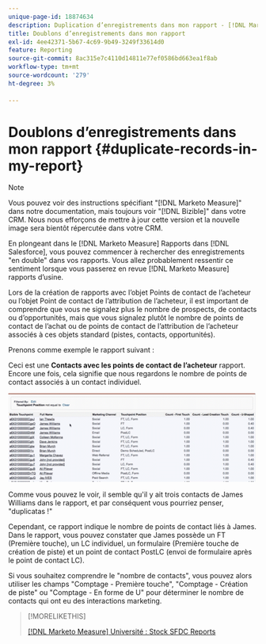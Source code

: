 ```yaml
---
unique-page-id: 18874634
description: Duplication d’enregistrements dans mon rapport - [!DNL Marketo Measure] - Documentation du produit
title: Doublons d’enregistrements dans mon rapport
exl-id: 4ee42371-5b67-4c69-9b49-3249f33614d0
feature: Reporting
source-git-commit: 8ac315e7c4110d14811e77ef0586bd663ea1f8ab
workflow-type: tm+mt
source-wordcount: '279'
ht-degree: 3%

---
```


# Doublons d’enregistrements dans mon rapport {#duplicate-records-in-my-report}

>[!NOTE]
>
>Vous pouvez voir des instructions spécifiant &quot;[!DNL Marketo Measure]&quot; dans notre documentation, mais toujours voir &quot;[!DNL Bizible]&quot; dans votre CRM. Nous nous efforçons de mettre à jour cette version et la nouvelle image sera bientôt répercutée dans votre CRM.

En plongeant dans le [!DNL Marketo Measure] Rapports dans [!DNL Salesforce], vous pouvez commencer à rechercher des enregistrements &quot;en double&quot; dans vos rapports. Vous allez probablement ressentir ce sentiment lorsque vous passerez en revue [!DNL Marketo Measure] rapports d’usine.

Lors de la création de rapports avec l’objet Points de contact de l’acheteur ou l’objet Point de contact de l’attribution de l’acheteur, il est important de comprendre que vous ne signalez plus le nombre de prospects, de contacts ou d’opportunités, mais que vous signalez plutôt le nombre de points de contact de l’achat ou de points de contact de l’attribution de l’acheteur associés à ces objets standard (pistes, contacts, opportunités).

Prenons comme exemple le rapport suivant :

Ceci est une **Contacts avec les points de contact de l’acheteur** rapport. Encore une fois, cela signifie que nous regardons le nombre de points de contact associés à un contact individuel.

![](assets/1.gif)

Comme vous pouvez le voir, il semble qu&#39;il y ait trois contacts de James Williams dans le rapport, et par conséquent vous pourriez penser, &quot;duplicatas !&quot;

Cependant, ce rapport indique le nombre de points de contact liés à James. Dans le rapport, vous pouvez constater que James possède un FT (Première touche), un LC individuel, un formulaire (Première touche de création de piste) et un point de contact PostLC (envoi de formulaire après le point de contact LC).

Si vous souhaitez comprendre le &quot;nombre de contacts&quot;, vous pouvez alors utiliser les champs &quot;Comptage - Première touche&quot;, &quot;Comptage - Création de piste&quot; ou &quot;Comptage - En forme de U&quot; pour déterminer le nombre de contacts qui ont eu des interactions marketing.

>[!MORELIKETHIS]
>
>[[!DNL Marketo Measure] Université : Stock SFDC Reports](https://universityonline.marketo.com/courses/bizible-fundamentals-bizible-102/#/page/5c5cb68dfb384d0c9fb96cc4)
